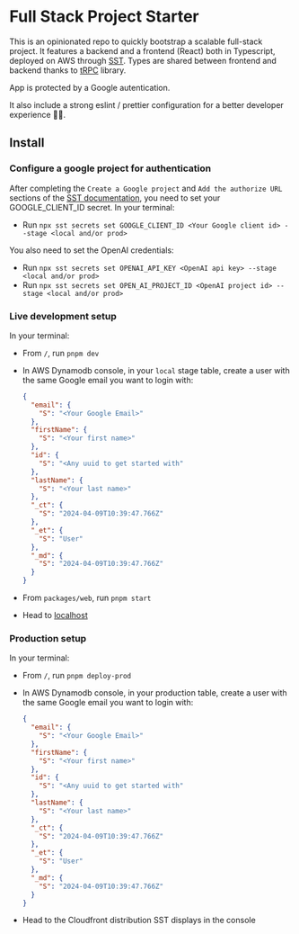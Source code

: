 # Full Stack Project Starter

This is an opinionated repo to quickly bootstrap a scalable full-stack project. It features a backend and a frontend (React) both in Typescript, deployed on AWS through [SST](https://sst.dev/). Types are shared between frontend and backend thanks to [tRPC](https://trpc.io/docs/) library.

App is protected by a Google autentication.

It also include a strong eslint / prettier configuration for a better developer experience 🧑‍💻.

## Install

### Configure a google project for authentication

After completing the `Create a Google project` and `Add the authorize URL` sections of the [SST documentation](https://sst.dev/examples/how-to-add-google-login-to-your-sst-apps.html), you need to set your GOOGLE_CLIENT_ID secret. In your terminal:

- Run `npx sst secrets set GOOGLE_CLIENT_ID <Your Google client id> --stage <local and/or prod>`

You also need to set the OpenAI credentials:

- Run `npx sst secrets set OPENAI_API_KEY <OpenAI api key> --stage <local and/or prod>`
- Run `npx sst secrets set OPEN_AI_PROJECT_ID <OpenAI project id> --stage <local and/or prod>`

### Live development setup

In your terminal:

- From `/`, run `pnpm dev`
- In AWS Dynamodb console, in your `local` stage table, create a user with the same Google email you want to login with:

  ```json
  {
    "email": {
      "S": "<Your Google Email>"
    },
    "firstName": {
      "S": "<Your first name>"
    },
    "id": {
      "S": "<Any uuid to get started with"
    },
    "lastName": {
      "S": "<Your last name>"
    },
    "_ct": {
      "S": "2024-04-09T10:39:47.766Z"
    },
    "_et": {
      "S": "User"
    },
    "_md": {
      "S": "2024-04-09T10:39:47.766Z"
    }
  }
  ```

- From `packages/web`, run `pnpm start`
- Head to [localhost](http://localhost:5173)

### Production setup

In your terminal:

- From `/`, run `pnpm deploy-prod`
- In AWS Dynamodb console, in your production table, create a user with the same Google email you want to login with:

  ```json
  {
    "email": {
      "S": "<Your Google Email>"
    },
    "firstName": {
      "S": "<Your first name>"
    },
    "id": {
      "S": "<Any uuid to get started with"
    },
    "lastName": {
      "S": "<Your last name>"
    },
    "_ct": {
      "S": "2024-04-09T10:39:47.766Z"
    },
    "_et": {
      "S": "User"
    },
    "_md": {
      "S": "2024-04-09T10:39:47.766Z"
    }
  }
  ```

- Head to the Cloudfront distribution SST displays in the console
